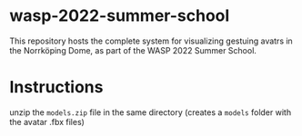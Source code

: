 # wasp-2022-summer-school
This repository hosts the complete system for visualizing gestuing avatrs in the Norrköping Dome, as part of the WASP 2022 Summer School.

# Instructions
unzip the `models.zip` file in the same directory (creates a `models` folder with the avatar .fbx files)